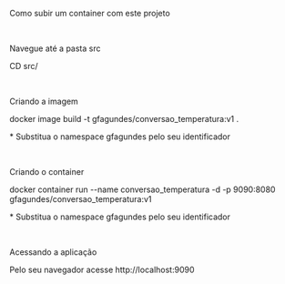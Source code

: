 <p>Como subir um container com este projeto</p>
<br>
<p>Navegue até a pasta src</p>
<p>CD src/</p>
<br>
<p>Criando a imagem</p>
<p>docker image build -t gfagundes/conversao_temperatura:v1 .</p>
<p>* Substitua o namespace gfagundes pelo seu identificador</p>
<br>
<p>Criando o container</p>
<p>docker container run --name conversao_temperatura -d -p 9090:8080 gfagundes/conversao_temperatura:v1</p>
<p>* Substitua o namespace gfagundes pelo seu identificador</p>
<br>
<p>Acessando a aplicação</p>
<p>Pelo seu navegador acesse http://localhost:9090</p>
